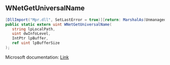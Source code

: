 ## WNetGetUniversalName

```csharp
[DllImport("Mpr.dll", SetLastError = true)][return: MarshalAs(UnmanagedType.U4)]
public static extern uint WNetGetUniversalName(
   string lpLocalPath,
   uint dwInfoLevel,
   IntPtr lpBuffer,
   ref uint lpBufferSize
);
```

Microsoft documentation: [Link](https://docs.microsoft.com/en-us/windows/win32/api/winnetwk/nf-winnetwk-wnetgetuniversalnamea)
